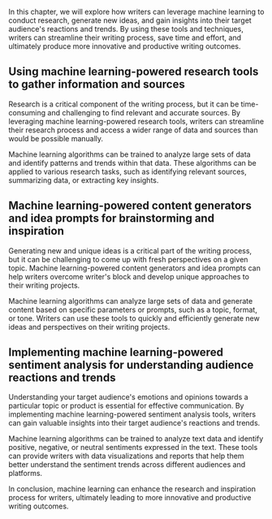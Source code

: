 
In this chapter, we will explore how writers can leverage machine learning to conduct research, generate new ideas, and gain insights into their target audience's reactions and trends. By using these tools and techniques, writers can streamline their writing process, save time and effort, and ultimately produce more innovative and productive writing outcomes.

Using machine learning-powered research tools to gather information and sources
-------------------------------------------------------------------------------

Research is a critical component of the writing process, but it can be time-consuming and challenging to find relevant and accurate sources. By leveraging machine learning-powered research tools, writers can streamline their research process and access a wider range of data and sources than would be possible manually.

Machine learning algorithms can be trained to analyze large sets of data and identify patterns and trends within that data. These algorithms can be applied to various research tasks, such as identifying relevant sources, summarizing data, or extracting key insights.

Machine learning-powered content generators and idea prompts for brainstorming and inspiration
----------------------------------------------------------------------------------------------

Generating new and unique ideas is a critical part of the writing process, but it can be challenging to come up with fresh perspectives on a given topic. Machine learning-powered content generators and idea prompts can help writers overcome writer's block and develop unique approaches to their writing projects.

Machine learning algorithms can analyze large sets of data and generate content based on specific parameters or prompts, such as a topic, format, or tone. Writers can use these tools to quickly and efficiently generate new ideas and perspectives on their writing projects.

Implementing machine learning-powered sentiment analysis for understanding audience reactions and trends
--------------------------------------------------------------------------------------------------------

Understanding your target audience's emotions and opinions towards a particular topic or product is essential for effective communication. By implementing machine learning-powered sentiment analysis tools, writers can gain valuable insights into their target audience's reactions and trends.

Machine learning algorithms can be trained to analyze text data and identify positive, negative, or neutral sentiments expressed in the text. These tools can provide writers with data visualizations and reports that help them better understand the sentiment trends across different audiences and platforms.

In conclusion, machine learning can enhance the research and inspiration process for writers, ultimately leading to more innovative and productive writing outcomes.
